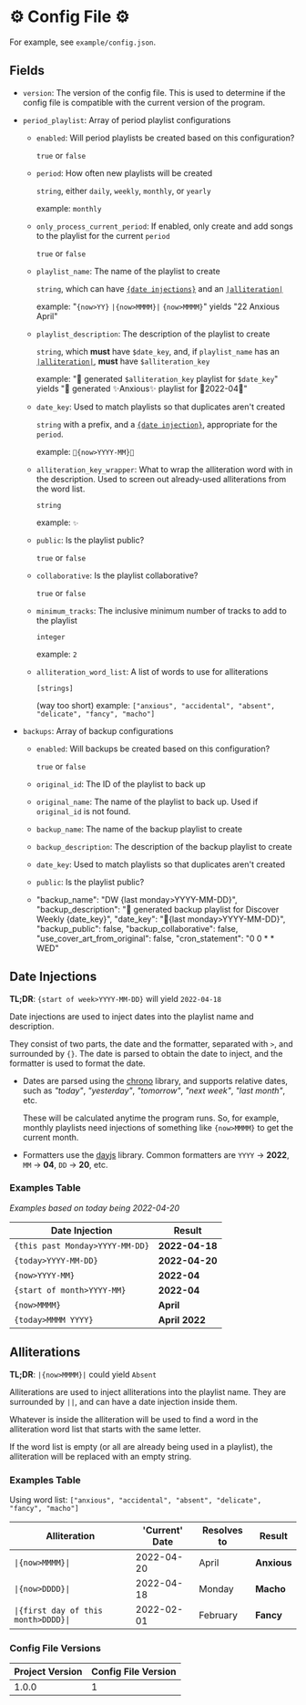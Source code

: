 # ⚙ Config File ⚙

For example, see `example/config.json`.

## Fields

* `version`: The version of the config file. This is used to determine if the config file is compatible with the current version of the program.
* `period_playlist`: Array of period playlist configurations
    * `enabled`: Will period playlists be created based on this configuration?

      `true` or `false`
    * `period`: How often new playlists will be created

      `string`, either `daily`, `weekly`, `monthly`, or `yearly`
  
      example: `monthly`
    * `only_process_current_period`: If enabled, only create and add songs to the playlist for the current `period`

      `true` or `false`
    * `playlist_name`: The name of the playlist to create

      `string`, which can have [`{date injections}`](#date-injections) and an [`|alliteration|`](#alliterations)

      example: "`{now>YY}` `|{now>MMMM}|` `{now>MMMM}`" yields "22 Anxious April"
    * `playlist_description`: The description of the playlist to create

      `string`, which **must** have `$date_key`, and, if `playlist_name` has an [`|alliteration|`](#alliterations), **must** have `$alliteration_key`

      example: "🤖 generated `$alliteration_key` playlist for `$date_key`" yields "🤖 generated ✨Anxious✨ playlist for 📆2022-04📆"
    * `date_key`: Used to match playlists so that duplicates aren't created

      `string` with a prefix, and a [`{date injection}`](#date-injections), appropriate for the `period`.

      example: `📆{now>YYYY-MM}📆`
    * `alliteration_key_wrapper`: What to wrap the alliteration word with in the description. Used to screen out already-used
      alliterations from the word list.

      `string`

      example: `✨`
    * `public`: Is the playlist public?

      `true` or `false`
    * `collaborative`: Is the playlist collaborative?

      `true` or `false`
    * `minimum_tracks`: The inclusive minimum number of tracks to add to the playlist

      `integer`
  
      example: `2`
    * `alliteration_word_list`: A list of words to use for alliterations

      `[strings]`

      (way too short) example: `["anxious", "accidental", "absent", "delicate", "fancy", "macho"]`
  
* `backups`: Array of backup configurations
    * `enabled`: Will backups be created based on this configuration?

      `true` or `false`
    * `original_id`: The ID of the playlist to back up
    * `original_name`: The name of the playlist to back up. Used if `original_id` is not found.
    * `backup_name`: The name of the backup playlist to create
    * `backup_description`: The description of the backup playlist to create
    * `date_key`: Used to match playlists so that duplicates aren't created
    * `public`: Is the playlist public?
    * 
      "backup_name": "DW {last monday>YYYY-MM-DD}",
      "backup_description": "🤖 generated backup playlist for Discover Weekly {date_key}",
      "date_key": "🔎{last monday>YYYY-MM-DD}",
      "backup_public": false,
      "backup_collaborative": false,
      "use_cover_art_from_original": false,
      "cron_statement": "0 0 * * WED"

## Date Injections

**TL;DR**: `{start of week>YYYY-MM-DD}` will yield `2022-04-18`

Date injections are used to inject dates into the playlist name and description.

They consist of two parts, the date and the formatter, separated with `>`, and surrounded by `{}`. The date is parsed to
obtain the date to inject, and the formatter is used to format the date.

* Dates are parsed using the [chrono](https://github.com/wanasit/chrono) library, and supports relative dates, such
  as *"today"*, *"yesterday"*, *"tomorrow"*, *"next week"*, *"last month"*, etc.

  These will be calculated anytime the program runs. So, for example, monthly playlists need injections of something
  like `{now>MMMM}` to get the current month.

* Formatters use the [dayjs](https://day.js.org/docs/en/display/format) library. Common formatters are `YYYY` -> **2022**, `MM` -> **04**, `DD` -> **20**, etc.

### Examples Table 

*Examples based on today being 2022-04-20*

| Date Injection                  | Result         |
|---------------------------------|----------------|
| `{this past Monday>YYYY-MM-DD}` | **2022-04-18** |
| `{today>YYYY-MM-DD}`            | **2022-04-20** |
| `{now>YYYY-MM}`                 | **2022-04**    |
| `{start of month>YYYY-MM}`      | **2022-04**    |
| `{now>MMMM}`                    | **April**      |
| `{today>MMMM YYYY}`             | **April 2022** |

## Alliterations

**TL;DR**: `|{now>MMMM}|` could yield `Absent`

Alliterations are used to inject alliterations into the playlist name. They are surrounded by `||`, and can have a date
injection inside them.

Whatever is inside the alliteration will be used to find a word in the alliteration word list that starts with the same
letter.

If the word list is empty (or all are already being used in a playlist), the alliteration will be replaced with an empty
string.

### Examples Table

Using word list: `["anxious", "accidental", "absent", "delicate", "fancy", "macho"]`

| Alliteration             | 'Current' Date | Resolves to | Result      |
|--------------------------|----------------|-------------|-------------|
| `\|{now>MMMM}\|` | 2022-04-20     | April       | **Anxious** |
| `\|{now>DDDD}\|` | 2022-04-18     | Monday      | **Macho**   |
| `\|{first day of this month>DDDD}\|` | 2022-02-01     | February    | **Fancy**   |


### Config File Versions

| Project Version | Config File Version |
|-----------------|---------------------|
| 1.0.0           | 1                   |


